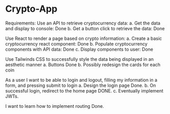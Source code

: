 # Crypto-App

Requirements:
Use an API to retrieve cryptocurrency data:
a. Get the data and display to console: Done
b. Get a button click to retrieve the data: Done

Use React to render a page based on crypto information:
a. Create a basic cryptocurrency react component: Done
b. Populate cryptocurrency components with API data: Done
c. Display components to user: Done

Use Tailwinds CSS to successfully style the data being displayed in an aesthetic manner
a. Buttons Done
b. Possibly redesign the cards for each coin

As a user I want to be able to login and logout, filling my information in a form, and pressing submit to login
a. Design the login page Done.
b. On successful login, redirect to the home page DONE.
c. Eventually implement JWTs.

I want to learn how to implement routing
Done.
